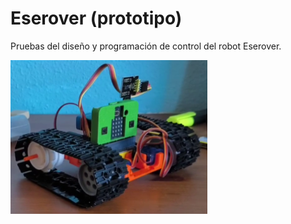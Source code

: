 # Eserover (prototipo)
Pruebas del diseño y programación de control del robot Eserover. 

<a href="" target="_blank"><img width="315" height="246" border="0" align="center" src="img/eserover01.png"/></a>
